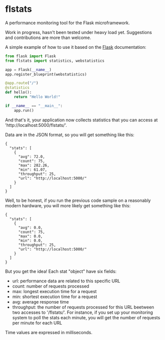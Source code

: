 flstats
=======

A performance monitoring tool for the Flask microframework.

Work in progress, hasn't been tested under heavy load yet. Suggestions and contributions are more than welcome.

A simple example of how to use it based on the [Flask][flask] documentation:

```python
from flask import Flask
from flstats import statistics, webstatistics

app = Flask(__name__)
app.register_blueprint(webstatistics)

@app.route("/")
@statistics
def hello():
    return "Hello World!"

if __name__ == "__main__":
    app.run()
```

And that's it, your application now collects statistics that you can access at 'http://localhost:5000/flstats/'.

Data are in the JSON format, so you will get something like this:

    {
      "stats": [
        {
          "avg": 72.0,
          "count": 75,
          "max": 282.26,
          "min": 61.07,
          "throughput": 25,
          "url": "http://localhost:5000/"
        }
      ]
    }

Well, to be honest, if you run the previous code sample on a reasonably modern hardware, you will more likely get
something like this:

    {
      "stats": [
        {
          "avg": 0.0,
          "count": 75,
          "max": 0.0,
          "min": 0.0,
          "throughput": 25,
          "url": "http://localhost:5000/"
        }
      ]
    }
    
But you get the idea! Each stat "object" have six fields:

 - url: performance data are related to this specific URL
 - count: number of requests processed
 - max: longest execution time for a request
 - min: shortest execution time for a request
 - avg: average response time
 - throughput: the number of requests processed for this URL beetween two accesses to '/flstats/'. For instance, if you
set up your monitoring system to poll the stats each minute, you will get the number of requests per minute for each URL

Time values are expressed in milliseconds.
    
[flask]: http://flask.pocoo.org/
